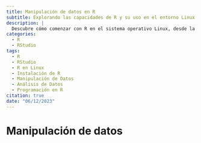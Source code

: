 ```yaml
---
title: Manipulación de datos en R
subtitle: Explorando las capacidades de R y su uso en el entorno Linux
description: |
  Descubre cómo comenzar con R en el sistema operativo Linux, desde la descarga e instalación hasta la manipulación de datos para análisis. Aprende sobre las funcionalidades y ventajas que ofrece este software en el entorno Linux.
categories:
  - R
  - RStudio
tags:
  - R
  - RStudio
  - R en Linux
  - Instalación de R
  - Manipulación de Datos
  - Análisis de Datos
  - Programación en R
citation: true
date: "06/12/2023"
---
```





# Manipulación de datos

